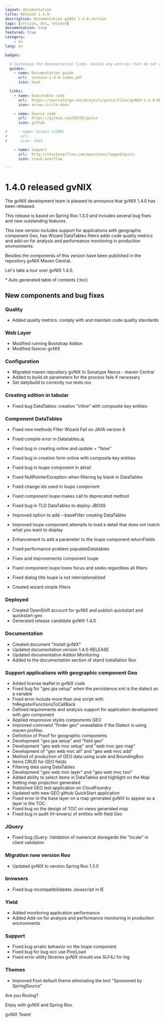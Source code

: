 ```yaml
---
layout: documentation
title: Release 1.4.0.
description: Documentation gvNIX 1.4.0.version
tags: [version, doc, release]
documentation: true
featured: true
category:
    - en
lang: en

badges:

  # Customize the documentation links. Delete any entries that do not apply.
  guides:
    - name: Documentation guide
      url:  release-1.4.0-index.pdf
      icon: book

  links:
    - name: Executable code
      url:  https://sourceforge.net/projects/gvnix/files/gvNIX-1.4.0-RELEASE.zip/download
      icon: arrow-circle-down

    - name: Source code
      url:  https://github.com/DISID/gvnix
      icon: github

#     - name: Issues (JIRA)
#      url:
#      icon: leaf

    - name: Support
      url:  http://stackoverflow.com/questions/tagged/gvnix
      icon: stack-overflow

---
```


# 1.4.0 released gvNIX

The gvNIX development team is pleased to announce that gvNIX 1.4.0 has been released.

This release is based on Spring Roo 1.3.0 and includes several bug fixes
and new outstanding features.

This new version includes support for applications with geographic component Geo,
 has Wizard DataTables filters adds code quality metrics and
 add-on for analysis and performance monitoring in production environments.

Besides the components of this version have been published in the repository gvNIX Maven Central.

Let's take a tour over gvNIX 1.4.0.

<section id="table-of-contents" class="toc">
<div id="drawer" markdown="1">
*  Auto generated table of contents
{:toc}
</div>
</section><!-- /#table-of-contents -->

## New components and bug fixes

### Quality

* Added quality metrics: comply with and maintain code quality standards

### Web Layer

* Modified running Bootstrap Addon
* Modified favicon gvNIX

### Configuration

* Migrated maven repository gvNIX to Sonatype Nexus - maven Central
* Added to build.sh parameters for the process fails if necessary
* Set dailybuild to correctly run tests roo

### Creating edition in tabular

* Fixed bug DataTables: creation "inline" with composite key entities

### Component DataTables

* Fixed new methods Filter Wizard Fail on JAVA version 6
* Fixed compile error in Datatables.aj
* Fixed bug in creating online and update = "false"
* Fixed bug in creation form online with composite key entities
* Fixed bug in loupe component in detail
* Fixed NullPointerException when filtering by blank in DataTables
* Fixed change ids used in loupe component
* Fixed component loupe makes call to deprecated method
* Fixed bug in TLD DataTables to deploy JBOSS

* Improved option to add --baseFilter creating DataTables
* Improved loupe component attempts to load a detail that does not match what you want to display
* Enhancement to add a parameter to the loupe component returnFields

* Fixed performance problem populateDatatables
* Fixes and improvements component loupe
* Fixed component loupe loses focus and seeks regardless all filters
* Fixed dialog title loupe is not internationalized
* Created wizard simple filters

### Deployed

* Created OpenShift account for gvNIX and publish quickstart and quickstart-geo
* Generated release candidate gvNIX-1.4.0

### Documentation

* Created document "Install gvNIX"
* Updated documentation version 1.4.0-RELEASE
* Updated documentation Addon Monitoring
* Added to the documentation section of stand installation Roo

### Support applications with geographic component Geo

* Added license leaflet in gvNIX code
* Fixed bug for "geo jpa setup" when the persistence.xml is the dialect as a variable
* Fixed error include more than one script with fnRegisterFunctionsToCallBack
* Defined requirements and analysis support for application development with geo component
* Applied responsive styles components GEO
* Improved command "finder geo" unavailable if the Dialect is using maven profiles
* Definition of Proof for geographic components
* Development "geo jpa setup" and "field geo"
* Development "geo web mvc setup" and "web mvc geo map"
* Development of "geo web mvc all" and "geo web mvc add"
* Method of production of GEO data using scale and BoundingBox
* Items CRUD for GEO fields
* Filtering data using DataTables
* Development "geo web mvc layer" and "geo web mvc tool"
* Added ability to select items in DataTables and highlight on the Map
* Setting map projection generated
* Published GEO test application on CloudFoundry
* Updated with new GEO github QuickStart application
* Fixed error in the base layer on a map generated gvNIX to appear as a layer in the TOC
* Fixed bug on the design of TOC on views generated map
* Fixed bug in audit (H-envers) of entities with field Geo

### JQuery

* Fixed bug jQuery: Validation of numerical disregards the "locale" in client validation

### Migration new version Roo

* Updated gvNIX to version Spring Roo 1.3.0

### browsers

* Fixed bug incompatibilidades Javascript in IE

### Yield

* Added monitoring application performance
* Added Add-on for analysis and performance monitoring in production environments

### Support

* Fixed bug erratic behavior on the loupe component
* Fixed bug for bug occ use PostLoad
* Fixed error utility libraries gvNIX should use SLF4J for log

### Themes
* Improved Foot default theme eliminating the text "Sponsored by SpringSource"

Are you Rooing?

Enjoy with gvNIX and Spring Roo.

gvNIX Team!
